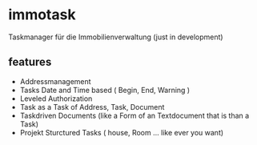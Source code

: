 immotask
========

Taskmanager für die Immobilienverwaltung
(just in development) 

features
--------

- Addressmanagement
- Tasks Date and Time based ( Begin, End, Warning )
- Leveled Authorization
- Task as a Task of Address, Task, Document
- Taskdriven Documents (like a Form of an Textdocument that is than a Task)
- Projekt Sturctured Tasks ( house, Room ... like ever you want)


